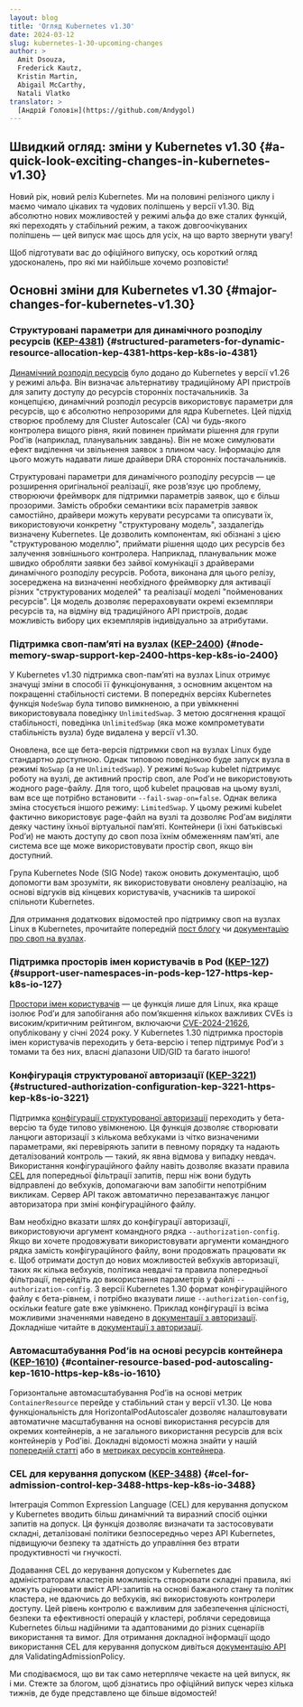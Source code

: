 ```yaml
---
layout: blog
title: 'Огляд Kubernetes v1.30'
date: 2024-03-12
slug: kubernetes-1-30-upcoming-changes
author: >
  Amit Dsouza,
  Frederick Kautz,
  Kristin Martin,
  Abigail McCarthy,
  Natali Vlatko
translator: >
  [Андрій Головін](https://github.com/Andygol)
---
```


## Швидкий огляд: зміни у Kubernetes v1.30 {#a-quick-look-exciting-changes-in-kubernetes-v1.30}

Новий рік, новий реліз Kubernetes. Ми на половині релізного циклу і маємо чимало цікавих та чудових поліпшень у версії v1.30. Від абсолютно нових можливостей у режимі альфа до вже сталих функцій, які переходять у стабільний режим, а також довгоочікуваних поліпшень — цей випуск має щось для усіх, на що варто звернути увагу!

Щоб підготувати вас до офіційного випуску, ось короткий огляд удосконалень, про які ми найбільше хочемо розповісти!

## Основні зміни для Kubernetes v1.30 {#major-changes-for-kubernetes-v1.30}

### Структуровані параметри для динамічного розподілу ресурсів ([KEP-4381](https://kep.k8s.io/4381)) {#structured-parameters-for-dynamic-resource-allocation-kep-4381-https-kep-k8s-io-4381}

[Динамічний розподіл ресурсів](/docs/concepts/scheduling-eviction/dynamic-resource-allocation/) було додано до Kubernetes у версії v1.26 у режимі альфа. Він визначає альтернативу традиційному API пристроїв для запиту доступу до ресурсів сторонніх постачальників. За концепцією, динамічний розподіл ресурсів використовує параметри для ресурсів, що є абсолютно непрозорими для ядра Kubernetes. Цей підхід створює проблему для Cluster Autoscaler (CA) чи будь-якого контролера вищого рівня, який повинен приймати рішення для групи Podʼів (наприклад, планувальник завдань). Він не може симулювати ефект виділення чи звільнення заявок з плином часу. Інформацію для цього можуть надавати лише драйвери DRA сторонніх постачальників.

Структуровані параметри для динамічного розподілу ресурсів — це розширення оригінальної реалізації, яке розвʼязує цю проблему, створюючи фреймворк для підтримки параметрів заявок, що є більш прозорими. Замість обробки семантики всіх параметрів заявок самостійно, драйвери можуть керувати ресурсами та описувати їх, використовуючи конкретну "структуровану модель", заздалегідь визначену Kubernetes. Це дозволить компонентам, які обізнані з цією "структурованою моделлю", приймати рішення щодо цих ресурсів без залучення зовнішнього контролера. Наприклад, планувальник може швидко обробляти заявки без зайвої комунікації з драйверами динамічного розподілу ресурсів. Робота, виконана для цього релізу, зосереджена на визначенні необхідного фреймворку для активації різних "структурованих моделей" та реалізації моделі "пойменованих ресурсів". Ця модель дозволяє перераховувати окремі екземпляри ресурсів та, на відміну від традиційного API пристроїв, додає можливість вибору цих екземплярів індивідуально за атрибутами.

### Підтримка своп-памʼяті на вузлах ([KEP-2400](https://kep.k8s.io/2400)) {#node-memory-swap-support-kep-2400-https-kep-k8s-io-2400}

У Kubernetes v1.30 підтримка своп-памʼяті на вузлах Linux отримує значущі зміни в способі її функціонування, з основним акцентом на покращенні стабільності системи. В попередніх версіях Kubernetes функція `NodeSwap` була типово вимкненою, а при увімкненні використовувала поведінку `UnlimitedSwap`. З метою досягнення кращої стабільності, поведінка `UnlimitedSwap` (яка може компрометувати стабільність вузла) буде видалена у версії v1.30.

Оновлена, все ще бета-версія підтримки своп на вузлах Linux буде стандартно доступною. Однак типовою поведінкою буде запуск вузла в режимі `NoSwap` (а не `UnlimitedSwap`). У режимі `NoSwap` kubelet підтримує роботу на вузлі, де активний простір своп, але Podʼи не використовують жодного page-файлу. Для того, щоб kubelet працював на цьому вузлі, вам все ще потрібно встановити `--fail-swap-on=false`. Однак велика зміна стосується іншого режиму: `LimitedSwap`. У цьому режимі kubelet фактично використовує page-файл на вузлі та дозволяє Podʼам виділяти деяку частину їхньої віртуальної памʼяті. Контейнери (і їхні батьківські Podʼи) не мають доступу до своп поза їхнім обмеженням памʼяті, але система все ще може використовувати простір своп, якщо він доступний.

Група Kubernetes Node (SIG Node) також оновить документацію, щоб допомогти вам зрозуміти, як використовувати оновлену реалізацію, на основі відгуків від кінцевих користувачів, учасників та широкої спільноти Kubernetes.

Для отримання додаткових відомостей про підтримку своп на вузлах Linux в Kubernetes, прочитайте попередній [пост блогу](/blog/2023/08/24/swap-linux-beta/) чи [документацію про своп на вузлах](/docs/concepts/architecture/nodes/#swap-memory).

### Підтримка просторів імен користувачів в Pod ([KEP-127](https://kep.k8s.io/127)) {#support-user-namespaces-in-pods-kep-127-https-kep-k8s-io-127}

[Простори імен користувачів](/docs/concepts/workloads/pods/user-namespaces) — це функція лише для Linux, яка краще ізолює Podʼи для запобігання або помʼякшення кількох важливих CVEs із високим/критичним рейтингом, включаючи [CVE-2024-21626](https://github.com/opencontainers/runc/security/advisories/GHSA-xr7r-f8xq-vfvv), опубліковану у січні 2024 року. У Kubernetes 1.30 підтримка просторів імен користувачів переходить у бета-версію і тепер підтримує Podʼи з томами та без них, власні діапазони UID/GID та багато іншого!

### Конфігурація структурованої авторизації ([KEP-3221](https://kep.k8s.io/3221)) {#structured-authorization-configuration-kep-3221-https-kep-k8s-io-3221}

Підтримка [конфігурації структурованої авторизації](/docs/reference/access-authn-authz/authorization/#configuring-the-api-server-using-an-authorization-config-file) переходить у бета-версію та буде типово увімкненою. Ця функція дозволяє створювати ланцюги авторизації з кількома вебхуками із чітко визначеними параметрами, які перевіряють запити в певному порядку та надають деталізований контроль — такий, як явна відмова у випадку невдач. Використання конфігураційного файлу навіть дозволяє вказати правила [CEL](/docs/reference/using-api/cel/) для попередньої фільтрації запитів, перш ніж вони будуть відправлені до вебхуків, допомагаючи вам запобігти непотрібним викликам. Сервер API також автоматично перезавантажує ланцюг авторизатора при зміні конфігураційного файлу.

Вам необхідно вказати шлях до конфігурації авторизації, використовуючи аргумент командного рядка `--authorization-config`. Якщо ви хочете продовжувати використовувати аргументи командного рядка замість конфігураційного файлу, вони продовжать працювати як є. Щоб отримати доступ до нових можливостей вебхуків авторизації, таких як кілька вебхуків, політика невдачі та правила попередньої фільтрації, перейдіть до використання параметрів у файлі `--authorization-config`. З версії Kubernetes 1.30 формат конфігураційного файлу є бета-рівнем, і потрібно вказувати лише `--authorization-config`, оскільки feature gate вже увімкнено. Приклад конфігурації із всіма можливими значеннями наведено в [документації з авторизації](/docs/reference/access-authn-authz/authorization/#configuring-the-api-server-using-an-authorization-config-file). Докладніше читайте в [документації з авторизації](/docs/reference/access-authn-authz/authorization/#configuring-the-api-server-using-an-authorization-config-file).

### Автомасштабування Podʼів на основі ресурсів контейнера ([KEP-1610](https://kep.k8s.io/1610)) {#container-resource-based-pod-autoscaling-kep-1610-https-kep-k8s-io-1610}

Горизонтальне автомасштабування Podʼів на основі метрик `ContainerResource` перейде у стабільний стан у версії v1.30. Це нова функціональність для HorizontalPodAutoscaler дозволяє налаштовувати автоматичне масштабування на основі використання ресурсів для окремих контейнерів, а не загального використання ресурсів для всіх контейнерів у Podʼіві. Докладні відомості можна знайти у нашій [попередній статті](/blog/2023/05/02/hpa-container-resource-metric/) або в [метриках ресурсів контейнера](/docs/tasks/run-application/horizontal-pod-autoscale/#container-resource-metrics).

### CEL для керування допуском ([KEP-3488](https://kep.k8s.io/3488)) {#cel-for-admission-control-kep-3488-https-kep-k8s-io-3488}

Інтеграція Common Expression Language (CEL) для керування допуском у Kubernetes вводить більш динамічний та виразний спосіб оцінки запитів на допуск. Ця функція дозволяє визначати та застосовувати складні, деталізовані політики безпосередньо через API Kubernetes, підвищуючи безпеку та здатність до управління без втрати продуктивності чи гнучкості.

Додавання CEL до керування допуском у Kubernetes дає адміністраторам кластерів можливість створювати складні правила, які можуть оцінювати вміст API-запитів на основі бажаного стану та політик кластера, не вдаючись до вебхуків, які використовують контролери доступу. Цей рівень контролю є важливим для забезпечення цілісності, безпеки та ефективності операцій у кластері, роблячи середовища Kubernetes більш надійними та адаптованими до різних сценаріїв використання та вимог. Для отримання докладної інформації щодо використання CEL для керування допуском дивіться [документацію API](/docs/reference/access-authn-authz/validating-admission-policy/) для ValidatingAdmissionPolicy.

Ми сподіваємося, що ви так само нетерпляче чекаєте на цей випуск, як і ми. Стежте за блогом, щоб дізнатись про офіційний випуск через кілька тижнів, де буде представлено ще більше відомостей!
